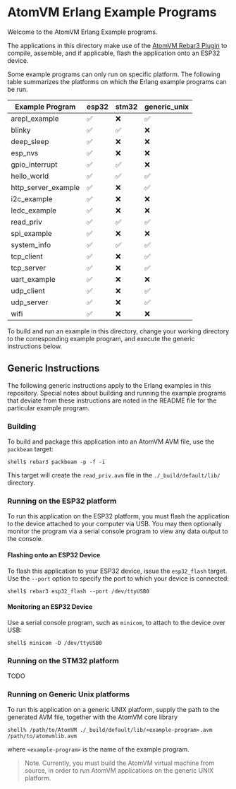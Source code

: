 
# AtomVM Erlang Example Programs

Welcome to the AtomVM Erlang Example programs.

The applications in this directory make use of the [AtomVM Rebar3 Plugin](https://github.com/atomvm/atomvm_rebar3_plugin) to compile, assemble, and if applicable, flash the application onto an ESP32 device.

Some example programs can only run on specific platform.  The following table summarizes the platforms on which the Erlang example programs can be run.

| Example Program | esp32 | stm32 | generic_unix |
|-----------------|-------|-------|--------------|
| arepl_example   | ✅ | ❌ | ✅ |
| blinky          | ✅ | ✅ | ❌ |
| deep_sleep      | ✅ | ❌ | ❌ |
| esp_nvs         | ✅ | ❌ | ❌ |
| gpio_interrupt  | ✅ | ✅ | ❌ |
| hello_world     | ✅ | ✅ | ✅ |
| http_server_example | ✅ | ❌ | ✅ |
| i2c_example     | ✅ | ❌ | ❌ |
| ledc_example    | ✅ | ❌ | ❌ |
| read_priv       | ✅ | ✅ | ✅ |
| spi_example     | ✅ | ❌ | ❌ |
| system_info     | ✅ | ✅ | ✅ |
| tcp_client      | ✅ | ❌ | ✅ |
| tcp_server      | ✅ | ❌ | ✅ |
| uart_example    | ✅ | ❌ | ❌ |
| udp_client      | ✅ | ❌ | ✅ |
| udp_server      | ✅ | ❌ | ✅ |
| wifi            | ✅ | ❌ | ❌ |

To build and run an example in this directory, change your working directory to the corresponding example program, and execute the generic instructions below.

## Generic Instructions

The following generic instructions apply to the Erlang examples in this repository.  Special notes about building and running the example programs that deviate from these instructions are noted in the README file for the particular example program.

### Building

To build and package this application into an AtomVM AVM file, use the `packbeam` target:

    shell$ rebar3 packbeam -p -f -i

This target will create the `read_priv.avm` file in the `./_build/default/lib/` directory.

### Running on the ESP32 platform

To run this application on the ESP32 platform, you must flash the application to the device attached to your computer via USB.  You may then optionally monitor the program via a serial console program to view any data output to the console.

#### Flashing onto an ESP32 Device

To flash this application to your ESP32 device, issue the `esp32_flash` target.  Use the `--port` option to specify the port to which your device is connected:

    shell$ rebar3 esp32_flash --port /dev/ttyUSB0

#### Monitoring an ESP32 Device

Use a serial console program, such as `minicom`, to attach to the device over USB:

    shell$ minicom -D /dev/ttyUSB0

### Running on the STM32 platform

TODO

### Running on Generic Unix platforms

To run this application on a generic UNIX platform, supply the path to the generated AVM file, together with the AtomVM core library

    shell% /path/to/AtomVM ./_build/default/lib/<example-program>.avm /path/to/atomvmlib.avm

where `<example-program>` is the name of the example program.

> Note.  Currently, you must build the AtomVM virtual machine from source, in order to run AtomVM applications on the generic UNIX platform.
